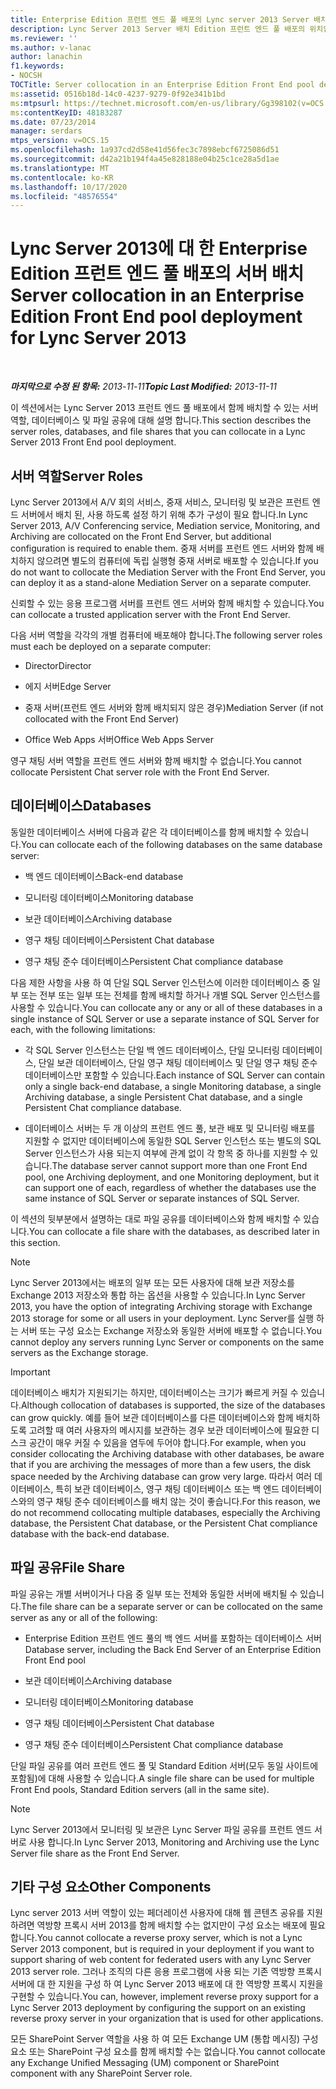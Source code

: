 ```yaml
---
title: Enterprise Edition 프런트 엔드 풀 배포의 Lync server 2013 Server 배치
description: Lync Server 2013 Server 배치 Edition 프런트 엔드 풀 배포의 위치입니다.
ms.reviewer: ''
ms.author: v-lanac
author: lanachin
f1.keywords:
- NOCSH
TOCTitle: Server collocation in an Enterprise Edition Front End pool deployment
ms:assetid: 0516b18d-14c0-4237-9279-0f92e341b1bd
ms:mtpsurl: https://technet.microsoft.com/en-us/library/Gg398102(v=OCS.15)
ms:contentKeyID: 48183287
ms.date: 07/23/2014
manager: serdars
mtps_version: v=OCS.15
ms.openlocfilehash: 1a937cd2d58e41d56fec3c7898ebcf6725086d51
ms.sourcegitcommit: d42a21b194f4a45e828188e04b25c1ce28a5d1ae
ms.translationtype: MT
ms.contentlocale: ko-KR
ms.lasthandoff: 10/17/2020
ms.locfileid: "48576554"
---
```

# <a name="server-collocation-in-an-enterprise-edition-front-end-pool-deployment-for-lync-server-2013"></a><span data-ttu-id="7f99a-103">Lync Server 2013에 대 한 Enterprise Edition 프런트 엔드 풀 배포의 서버 배치</span><span class="sxs-lookup"><span data-stu-id="7f99a-103">Server collocation in an Enterprise Edition Front End pool deployment for Lync Server 2013</span></span>

<div data-xmlns="http://www.w3.org/1999/xhtml">

<div class="topic" data-xmlns="http://www.w3.org/1999/xhtml" data-msxsl="urn:schemas-microsoft-com:xslt" data-cs="https://msdn.microsoft.com/">

<div data-asp="https://msdn2.microsoft.com/asp">



</div>

<div id="mainSection">

<div id="mainBody">

<span> </span>

<span data-ttu-id="7f99a-104">_**마지막으로 수정 된 항목:** 2013-11-11_</span><span class="sxs-lookup"><span data-stu-id="7f99a-104">_**Topic Last Modified:** 2013-11-11_</span></span>

<span data-ttu-id="7f99a-105">이 섹션에서는 Lync Server 2013 프런트 엔드 풀 배포에서 함께 배치할 수 있는 서버 역할, 데이터베이스 및 파일 공유에 대해 설명 합니다.</span><span class="sxs-lookup"><span data-stu-id="7f99a-105">This section describes the server roles, databases, and file shares that you can collocate in a Lync Server 2013 Front End pool deployment.</span></span>

<div>

## <a name="server-roles"></a><span data-ttu-id="7f99a-106">서버 역할</span><span class="sxs-lookup"><span data-stu-id="7f99a-106">Server Roles</span></span>

<span data-ttu-id="7f99a-107">Lync Server 2013에서 A/V 회의 서비스, 중재 서비스, 모니터링 및 보관은 프런트 엔드 서버에서 배치 된, 사용 하도록 설정 하기 위해 추가 구성이 필요 합니다.</span><span class="sxs-lookup"><span data-stu-id="7f99a-107">In Lync Server 2013, A/V Conferencing service, Mediation service, Monitoring, and Archiving are collocated on the Front End Server, but additional configuration is required to enable them.</span></span> <span data-ttu-id="7f99a-108">중재 서버를 프런트 엔드 서버와 함께 배치하지 않으려면 별도의 컴퓨터에 독립 실행형 중재 서버로 배포할 수 있습니다.</span><span class="sxs-lookup"><span data-stu-id="7f99a-108">If you do not want to collocate the Mediation Server with the Front End Server, you can deploy it as a stand-alone Mediation Server on a separate computer.</span></span>

<span data-ttu-id="7f99a-109">신뢰할 수 있는 응용 프로그램 서버를 프런트 엔드 서버와 함께 배치할 수 있습니다.</span><span class="sxs-lookup"><span data-stu-id="7f99a-109">You can collocate a trusted application server with the Front End Server.</span></span>

<span data-ttu-id="7f99a-110">다음 서버 역할을 각각의 개별 컴퓨터에 배포해야 합니다.</span><span class="sxs-lookup"><span data-stu-id="7f99a-110">The following server roles must each be deployed on a separate computer:</span></span>

  - <span data-ttu-id="7f99a-111">Director</span><span class="sxs-lookup"><span data-stu-id="7f99a-111">Director</span></span>

  - <span data-ttu-id="7f99a-112">에지 서버</span><span class="sxs-lookup"><span data-stu-id="7f99a-112">Edge Server</span></span>

  - <span data-ttu-id="7f99a-113">중재 서버(프런트 엔드 서버와 함께 배치되지 않은 경우)</span><span class="sxs-lookup"><span data-stu-id="7f99a-113">Mediation Server (if not collocated with the Front End Server)</span></span>

  - <span data-ttu-id="7f99a-114">Office Web Apps 서버</span><span class="sxs-lookup"><span data-stu-id="7f99a-114">Office Web Apps Server</span></span>

<span data-ttu-id="7f99a-115">영구 채팅 서버 역할을 프런트 엔드 서버와 함께 배치할 수 없습니다.</span><span class="sxs-lookup"><span data-stu-id="7f99a-115">You cannot collocate Persistent Chat server role with the Front End Server.</span></span>

</div>

<div>

## <a name="databases"></a><span data-ttu-id="7f99a-116">데이터베이스</span><span class="sxs-lookup"><span data-stu-id="7f99a-116">Databases</span></span>

<span data-ttu-id="7f99a-117">동일한 데이터베이스 서버에 다음과 같은 각 데이터베이스를 함께 배치할 수 있습니다.</span><span class="sxs-lookup"><span data-stu-id="7f99a-117">You can collocate each of the following databases on the same database server:</span></span>

  - <span data-ttu-id="7f99a-118">백 엔드 데이터베이스</span><span class="sxs-lookup"><span data-stu-id="7f99a-118">Back-end database</span></span>

  - <span data-ttu-id="7f99a-119">모니터링 데이터베이스</span><span class="sxs-lookup"><span data-stu-id="7f99a-119">Monitoring database</span></span>

  - <span data-ttu-id="7f99a-120">보관 데이터베이스</span><span class="sxs-lookup"><span data-stu-id="7f99a-120">Archiving database</span></span>

  - <span data-ttu-id="7f99a-121">영구 채팅 데이터베이스</span><span class="sxs-lookup"><span data-stu-id="7f99a-121">Persistent Chat database</span></span>

  - <span data-ttu-id="7f99a-122">영구 채팅 준수 데이터베이스</span><span class="sxs-lookup"><span data-stu-id="7f99a-122">Persistent Chat compliance database</span></span>

<span data-ttu-id="7f99a-123">다음 제한 사항을 사용 하 여 단일 SQL Server 인스턴스에 이러한 데이터베이스 중 일부 또는 전부 또는 일부 또는 전체를 함께 배치할 하거나 개별 SQL Server 인스턴스를 사용할 수 있습니다.</span><span class="sxs-lookup"><span data-stu-id="7f99a-123">You can collocate any or any or all of these databases in a single instance of SQL Server or use a separate instance of SQL Server for each, with the following limitations:</span></span>

  - <span data-ttu-id="7f99a-124">각 SQL Server 인스턴스는 단일 백 엔드 데이터베이스, 단일 모니터링 데이터베이스, 단일 보관 데이터베이스, 단일 영구 채팅 데이터베이스 및 단일 영구 채팅 준수 데이터베이스만 포함할 수 있습니다.</span><span class="sxs-lookup"><span data-stu-id="7f99a-124">Each instance of SQL Server can contain only a single back-end database, a single Monitoring database, a single Archiving database, a single Persistent Chat database, and a single Persistent Chat compliance database.</span></span>

  - <span data-ttu-id="7f99a-125">데이터베이스 서버는 두 개 이상의 프런트 엔드 풀, 보관 배포 및 모니터링 배포를 지원할 수 없지만 데이터베이스에 동일한 SQL Server 인스턴스 또는 별도의 SQL Server 인스턴스가 사용 되는지 여부에 관계 없이 각 항목 중 하나를 지원할 수 있습니다.</span><span class="sxs-lookup"><span data-stu-id="7f99a-125">The database server cannot support more than one Front End pool, one Archiving deployment, and one Monitoring deployment, but it can support one of each, regardless of whether the databases use the same instance of SQL Server or separate instances of SQL Server.</span></span>

<span data-ttu-id="7f99a-126">이 섹션의 뒷부분에서 설명하는 대로 파일 공유를 데이터베이스와 함께 배치할 수 있습니다.</span><span class="sxs-lookup"><span data-stu-id="7f99a-126">You can collocate a file share with the databases, as described later in this section.</span></span>

<div>


> [!NOTE]  
> <span data-ttu-id="7f99a-127">Lync Server 2013에서는 배포의 일부 또는 모든 사용자에 대해 보관 저장소를 Exchange 2013 저장소와 통합 하는 옵션을 사용할 수 있습니다.</span><span class="sxs-lookup"><span data-stu-id="7f99a-127">In Lync Server 2013, you have the option of integrating Archiving storage with Exchange 2013 storage for some or all users in your deployment.</span></span> <span data-ttu-id="7f99a-128">Lync Server를 실행 하는 서버 또는 구성 요소는 Exchange 저장소와 동일한 서버에 배포할 수 없습니다.</span><span class="sxs-lookup"><span data-stu-id="7f99a-128">You cannot deploy any servers running Lync Server or components on the same servers as the Exchange storage.</span></span>



</div>

<div>


> [!IMPORTANT]  
> <span data-ttu-id="7f99a-129">데이터베이스 배치가 지원되기는 하지만, 데이터베이스는 크기가 빠르게 커질 수 있습니다.</span><span class="sxs-lookup"><span data-stu-id="7f99a-129">Although collocation of databases is supported, the size of the databases can grow quickly.</span></span> <span data-ttu-id="7f99a-130">예를 들어 보관 데이터베이스를 다른 데이터베이스와 함께 배치하도록 고려할 때 여러 사용자의 메시지를 보관하는 경우 보관 데이터베이스에 필요한 디스크 공간이 매우 커질 수 있음을 염두에 두어야 합니다.</span><span class="sxs-lookup"><span data-stu-id="7f99a-130">For example, when you consider collocating the Archiving database with other databases, be aware that if you are archiving the messages of more than a few users, the disk space needed by the Archiving database can grow very large.</span></span> <span data-ttu-id="7f99a-131">따라서 여러 데이터베이스, 특히 보관 데이터베이스, 영구 채팅 데이터베이스 또는 백 엔드 데이터베이스와의 영구 채팅 준수 데이터베이스를 배치 않는 것이 좋습니다.</span><span class="sxs-lookup"><span data-stu-id="7f99a-131">For this reason, we do not recommend collocating multiple databases, especially the Archiving database, the Persistent Chat database, or the Persistent Chat compliance database with the back-end database.</span></span>



</div>

</div>

<div>

## <a name="file-share"></a><span data-ttu-id="7f99a-132">파일 공유</span><span class="sxs-lookup"><span data-stu-id="7f99a-132">File Share</span></span>

<span data-ttu-id="7f99a-133">파일 공유는 개별 서버이거나 다음 중 일부 또는 전체와 동일한 서버에 배치될 수 있습니다.</span><span class="sxs-lookup"><span data-stu-id="7f99a-133">The file share can be a separate server or can be collocated on the same server as any or all of the following:</span></span>

  - <span data-ttu-id="7f99a-134">Enterprise Edition 프런트 엔드 풀의 백 엔드 서버를 포함하는 데이터베이스 서버</span><span class="sxs-lookup"><span data-stu-id="7f99a-134">Database server, including the Back End Server of an Enterprise Edition Front End pool</span></span>

  - <span data-ttu-id="7f99a-135">보관 데이터베이스</span><span class="sxs-lookup"><span data-stu-id="7f99a-135">Archiving database</span></span>

  - <span data-ttu-id="7f99a-136">모니터링 데이터베이스</span><span class="sxs-lookup"><span data-stu-id="7f99a-136">Monitoring database</span></span>

  - <span data-ttu-id="7f99a-137">영구 채팅 데이터베이스</span><span class="sxs-lookup"><span data-stu-id="7f99a-137">Persistent Chat database</span></span>

  - <span data-ttu-id="7f99a-138">영구 채팅 준수 데이터베이스</span><span class="sxs-lookup"><span data-stu-id="7f99a-138">Persistent Chat compliance database</span></span>

<span data-ttu-id="7f99a-139">단일 파일 공유를 여러 프런트 엔드 풀 및 Standard Edition 서버(모두 동일 사이트에 포함됨)에 대해 사용할 수 있습니다.</span><span class="sxs-lookup"><span data-stu-id="7f99a-139">A single file share can be used for multiple Front End pools, Standard Edition servers (all in the same site).</span></span>

<div>


> [!NOTE]  
> <span data-ttu-id="7f99a-140">Lync Server 2013에서 모니터링 및 보관은 Lync Server 파일 공유를 프런트 엔드 서버로 사용 합니다.</span><span class="sxs-lookup"><span data-stu-id="7f99a-140">In Lync Server 2013, Monitoring and Archiving use the Lync Server file share as the Front End Server.</span></span>



</div>

</div>

<div>

## <a name="other-components"></a><span data-ttu-id="7f99a-141">기타 구성 요소</span><span class="sxs-lookup"><span data-stu-id="7f99a-141">Other Components</span></span>

<span data-ttu-id="7f99a-142">Lync server 2013 서버 역할이 있는 페더레이션 사용자에 대해 웹 콘텐츠 공유를 지원 하려면 역방향 프록시 서버 2013를 함께 배치할 수는 없지만이 구성 요소는 배포에 필요 합니다.</span><span class="sxs-lookup"><span data-stu-id="7f99a-142">You cannot collocate a reverse proxy server, which is not a Lync Server 2013 component, but is required in your deployment if you want to support sharing of web content for federated users with any Lync Server 2013 server role.</span></span> <span data-ttu-id="7f99a-143">그러나 조직의 다른 응용 프로그램에 사용 되는 기존 역방향 프록시 서버에 대 한 지원을 구성 하 여 Lync Server 2013 배포에 대 한 역방향 프록시 지원을 구현할 수 있습니다.</span><span class="sxs-lookup"><span data-stu-id="7f99a-143">You can, however, implement reverse proxy support for a Lync Server 2013 deployment by configuring the support on an existing reverse proxy server in your organization that is used for other applications.</span></span>

<span data-ttu-id="7f99a-144">모든 SharePoint Server 역할을 사용 하 여 모든 Exchange UM (통합 메시징) 구성 요소 또는 SharePoint 구성 요소를 함께 배치할 수는 없습니다.</span><span class="sxs-lookup"><span data-stu-id="7f99a-144">You cannot collocate any Exchange Unified Messaging (UM) component or SharePoint component with any SharePoint Server role.</span></span>

</div>

</div>

<span> </span>

</div>

</div>

</div>

